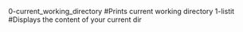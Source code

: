 0-current_working_directory #Prints current working directory
1-listit                    #Displays the content of your current dir
